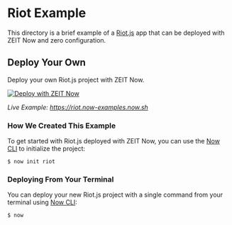 # Riot Example

This directory is a brief example of a [Riot.js](https://riot.js.org/) app that can be deployed with ZEIT Now and zero configuration.

## Deploy Your Own

Deploy your own Riot.js project with ZEIT Now.

[![Deploy with ZEIT Now](https://zeit.co/button)](https://zeit.co/new/project?template=https://github.com/zeit/now/tree/master/examples/riot)

_Live Example: https://riot.now-examples.now.sh_

### How We Created This Example

To get started with Riot.js deployed with ZEIT Now, you can use the [Now CLI](https://zeit.co/download) to initialize the project:

```shell
$ now init riot
```

### Deploying From Your Terminal

You can deploy your new Riot.js project with a single command from your terminal using [Now CLI](https://zeit.co/download):

```shell
$ now
```
